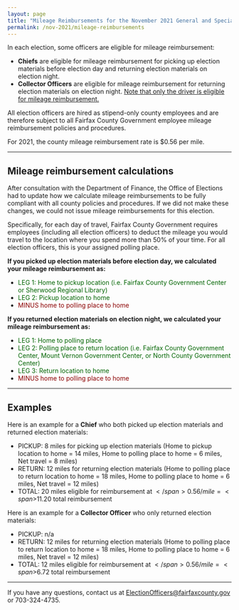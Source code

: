 ```yaml
---
layout: page
title: "Mileage Reimbursements for the November 2021 General and Special Elections"
permalink: /nov-2021/mileage-reimbursements
---
```


In each election, some officers are eligible for mileage reimbursement:

- **Chiefs** are eligible for mileage reimbursement for picking up election materials before election day and returning election materials on election night.
- **Collector Officers** are eligible for mileage reimbursement for returning election materials on election night. <u>Note that only the driver is eligible for mileage reimbursement.</u>

All election officers are hired as stipend-only county employees and are therefore subject to all Fairfax County Government employee mileage reimbursement policies and procedures.

For 2021, the county mileage reimbursement rate is <span>$</span>0.56 per mile.

---

## Mileage reimbursement calculations

After consultation with the Department of Finance, the Office of Elections had to update how we calculate mileage reimbursements to be fully compliant with all county policies and procedures. If we did not make these changes, we could not issue mileage reimbursements for this election.

Specifically, for each day of travel, Fairfax County Government requires employees (including all election officers) to deduct the mileage you would travel to the location where you spend more than 50% of your time. For all election officers, this is your assigned polling place.

**If you picked up election materials before election day, we calculated your mileage reimbursement as:**
- <span style="color:darkGreen;">LEG 1: Home to pickup location (i.e. Fairfax County Government Center or Sherwood Regional Library)</span>
- <span style="color:darkGreen;">LEG 2: Pickup location to home</span>
- <span style="color:darkRed;">MINUS home to polling place to home</span>

**If you returned election materials on election night, we calculated your mileage reimbursement as:**
- <span style="color:darkGreen;">LEG 1: Home to polling place</span>
- <span style="color:darkGreen;">LEG 2: Polling place to return location (i.e. Fairfax County Government Center, Mount Vernon Government Center, or North County Government Center)</span>
- <span style="color:darkGreen;">LEG 3: Return location to home</span>
- <span style="color:darkRed;">MINUS home to polling place to home</span>

---

## Examples

Here is an example for a **Chief** who both picked up election materials and returned election materials:
- PICKUP: 8 miles for picking up election materials (Home to pickup location to home = 14 miles, Home to polling place to home = 6 miles, Net travel = 8 miles)
- RETURN: 12 miles for returning election materials (Home to polling place to return location to home = 18 miles, Home to polling place to home = 6 miles, Net travel = 12 miles)
- TOTAL: 20 miles eligible for reimbursement at <span>$</span>0.56/mile = <span>$</span>11.20 total reimbursement

Here is an example for a **Collector Officer** who only returned election materials:
- PICKUP: n/a
- RETURN: 12 miles for returning election materials (Home to polling place to return location to home = 18 miles, Home to polling place to home = 6 miles, Net travel = 12 miles)
- TOTAL: 12 miles eligible for reimbursement at <span>$</span>0.56/mile = <span>$</span>6.72 total reimbursement

---

If you have any questions, contact us at ElectionOfficers@fairfaxcounty.gov or 703-324-4735.
